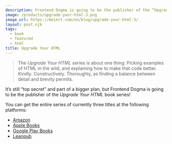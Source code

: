 ```yaml
---
description: Frontend Dogma is going to be the publisher of the “Upgrade Your HTML” book series!
image: /products/upgrade-your-html-3.png
image_url: https://meiert.com/en/blog/upgrade-your-html-3/
layout: post.njk
tags:
  - book
  - featured
  - html
title: Upgrade Your HTML
---
```

> The _Upgrade Your HTML_ series is about one thing: Picking examples of HTML in the wild, and explaining how to make that code better. Kindly. Constructively. Thoroughly, as finding a balance between detail and brevity permits.

It’s still “top secret” and part of a bigger plan, but Frontend Dogma is going to be the publisher of the _Upgrade Your HTML_ book series!

You can get the entire series of currently three titles at the following platforms:

* [Amazon](https://www.amazon.com/dp/B08NLMLXC9?tag=frontend-dogma-20)
* [Apple Books](https://books.apple.com/us/book/upgrade-your-html/id1569607027)
* [Google Play Books](https://play.google.com/store/books/series?id=5AksGwAAABDJEM)
* [Leanpub](https://leanpub.com/b/upgrade-your-html-123)